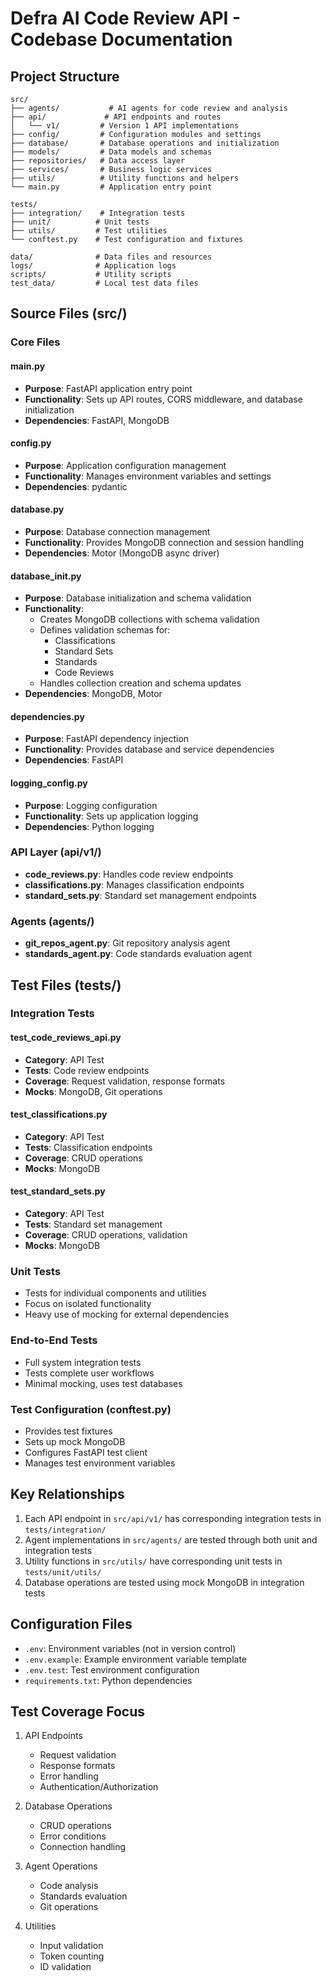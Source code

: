 # Defra AI Code Review API - Codebase Documentation

## Project Structure

```
src/
├── agents/           # AI agents for code review and analysis
├── api/             # API endpoints and routes
│   └── v1/         # Version 1 API implementations
├── config/         # Configuration modules and settings
├── database/       # Database operations and initialization
├── models/         # Data models and schemas
├── repositories/   # Data access layer
├── services/       # Business logic services
├── utils/          # Utility functions and helpers
└── main.py         # Application entry point

tests/
├── integration/    # Integration tests
├── unit/          # Unit tests
├── utils/         # Test utilities
└── conftest.py    # Test configuration and fixtures

data/              # Data files and resources
logs/              # Application logs
scripts/           # Utility scripts
test_data/         # Local test data files
```

## Source Files (src/)

### Core Files

#### main.py
- **Purpose**: FastAPI application entry point
- **Functionality**: Sets up API routes, CORS middleware, and database initialization
- **Dependencies**: FastAPI, MongoDB

#### config.py
- **Purpose**: Application configuration management
- **Functionality**: Manages environment variables and settings
- **Dependencies**: pydantic

#### database.py
- **Purpose**: Database connection management
- **Functionality**: Provides MongoDB connection and session handling
- **Dependencies**: Motor (MongoDB async driver)

#### database_init.py
- **Purpose**: Database initialization and schema validation
- **Functionality**: 
  - Creates MongoDB collections with schema validation
  - Defines validation schemas for:
    - Classifications
    - Standard Sets
    - Standards
    - Code Reviews
  - Handles collection creation and schema updates
- **Dependencies**: MongoDB, Motor

#### dependencies.py
- **Purpose**: FastAPI dependency injection
- **Functionality**: Provides database and service dependencies
- **Dependencies**: FastAPI

#### logging_config.py
- **Purpose**: Logging configuration
- **Functionality**: Sets up application logging
- **Dependencies**: Python logging

### API Layer (api/v1/)

- **code_reviews.py**: Handles code review endpoints
- **classifications.py**: Manages classification endpoints
- **standard_sets.py**: Standard set management endpoints

### Agents (agents/)

- **git_repos_agent.py**: Git repository analysis agent
- **standards_agent.py**: Code standards evaluation agent

## Test Files (tests/)

### Integration Tests

#### test_code_reviews_api.py
- **Category**: API Test
- **Tests**: Code review endpoints
- **Coverage**: Request validation, response formats
- **Mocks**: MongoDB, Git operations

#### test_classifications.py
- **Category**: API Test
- **Tests**: Classification endpoints
- **Coverage**: CRUD operations
- **Mocks**: MongoDB

#### test_standard_sets.py
- **Category**: API Test
- **Tests**: Standard set management
- **Coverage**: CRUD operations, validation
- **Mocks**: MongoDB

### Unit Tests
- Tests for individual components and utilities
- Focus on isolated functionality
- Heavy use of mocking for external dependencies

### End-to-End Tests
- Full system integration tests
- Tests complete user workflows
- Minimal mocking, uses test databases

### Test Configuration (conftest.py)
- Provides test fixtures
- Sets up mock MongoDB
- Configures FastAPI test client
- Manages test environment variables

## Key Relationships

1. Each API endpoint in `src/api/v1/` has corresponding integration tests in `tests/integration/`
2. Agent implementations in `src/agents/` are tested through both unit and integration tests
3. Utility functions in `src/utils/` have corresponding unit tests in `tests/unit/utils/`
4. Database operations are tested using mock MongoDB in integration tests

## Configuration Files

- `.env`: Environment variables (not in version control)
- `.env.example`: Example environment variable template
- `.env.test`: Test environment configuration
- `requirements.txt`: Python dependencies

## Test Coverage Focus

1. API Endpoints
   - Request validation
   - Response formats
   - Error handling
   - Authentication/Authorization

2. Database Operations
   - CRUD operations
   - Error conditions
   - Connection handling

3. Agent Operations
   - Code analysis
   - Standards evaluation
   - Git operations

4. Utilities
   - Input validation
   - Token counting
   - ID validation 